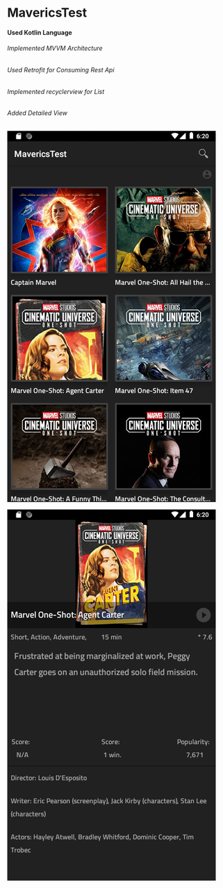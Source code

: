 # MavericsTest
#### Used Kotlin Language
###### Implemented MVVM Architecture
###### Used Retrofit for Consuming Rest Api
###### Implemented recyclerview for List
###### Added Detailed View

![GitHub Logo](https://github.com/kiran-may89/MavericsTest/blob/master/device-2020-09-27-182020.png)


![GitHub Logo](https://github.com/kiran-may89/MavericsTest/blob/master/device-2020-09-27-182046.png)

